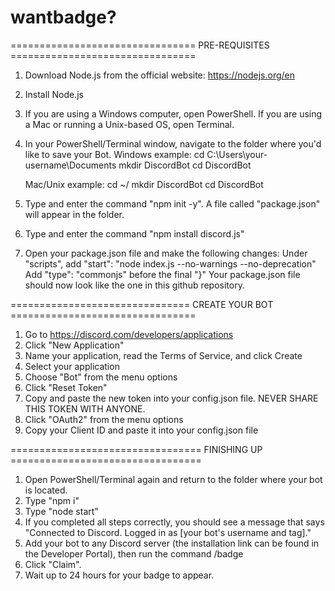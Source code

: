 # wantbadge?
================================ PRE-REQUISITES ================================
1. Download Node.js from the official website: https://nodejs.org/en
2. Install Node.js
3. If you are using a Windows computer, open PowerShell. If you are using a Mac
   or running a Unix-based OS, open Terminal.
4. In your PowerShell/Terminal window, navigate to the folder where you'd like
   to save your Bot.
   Windows example:
   cd C:\Users\your-username\Documents
   mkdir DiscordBot
   cd DiscordBot

   Mac/Unix example:
   cd ~/
   mkdir DiscordBot
   cd DiscordBot

5. Type and enter the command "npm init -y". A file called "package.json" will
   appear in the folder.
6. Type and enter the command "npm install discord.js"
7. Open your package.json file and make the following changes:
   Under "scripts", add "start": "node index.js --no-warnings --no-deprecation"
   Add "type": "commonjs" before the final "}"
   Your package.json file should now look like the one in this github
   repository.

=============================== CREATE YOUR BOT ================================
1. Go to https://discord.com/developers/applications
2. Click "New Application"
3. Name your application, read the Terms of Service, and click Create
4. Select your application
5. Choose "Bot" from the menu options
6. Click "Reset Token"
7. Copy and paste the new token into your config.json file.
   NEVER SHARE THIS TOKEN WITH ANYONE.
8. Click "OAuth2" from the menu options
9. Copy your Client ID and paste it into your config.json file

================================= FINISHING UP =================================
1. Open PowerShell/Terminal again and return to the folder where your bot is
   located.
2. Type "npm i"
3. Type "node start"
4. If you completed all steps correctly, you should see a message that says
   "Connected to Discord. Logged in as [your bot's username and tag]."
5. Add your bot to any Discord server (the installation link can be found in the
   Developer Portal), then run the command /badge
6. Click "Claim".
7. Wait up to 24 hours for your badge to appear.
